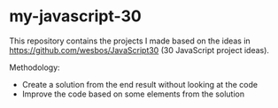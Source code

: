 # my-javascript-30

This repository contains the projects I made based on the ideas in https://github.com/wesbos/JavaScript30 (30 JavaScript project ideas).

Methodology:
- Create a solution from the end result without looking at the code
- Improve the code based on some elements from the solution
